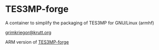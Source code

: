 # TES3MP-forge

A container to simplify the packaging of TES3MP for GNU/Linux (armhf)

<grimkriegor@krutt.org>

ARM version of [TES3MP-forge](https://github.com/grimkriegor/TES3MP-forge)
